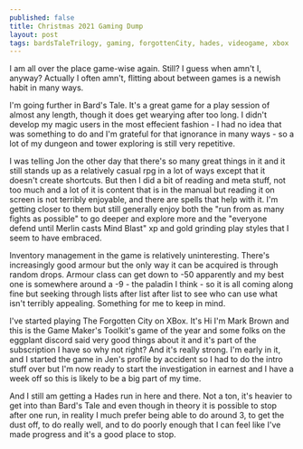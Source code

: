 ```yaml
---
published: false
title: Christmas 2021 Gaming Dump
layout: post
tags: bardsTaleTrilogy, gaming, forgottenCity, hades, videogame, xbox
---
```


I am all over the place game-wise again. Still? I guess when amn't I, anyway? Actually I often amn't, flitting about between games is a newish habit in many ways. 

I'm going further in Bard's Tale. It's a great game for a play session of almost any length, though it does get wearying after too long. I didn't develop my magic users in the most effecient fashion - I had no idea that was something to do and I'm grateful for that ignorance in many ways - so a lot of my dungeon and tower exploring is still very repetitive. 

I was telling Jon the other day that there's so many great things in it and it still stands up as a relatively casual rpg in a lot of ways except that it doesn't create shortcuts. But then I did a bit of reading and meta stuff, not too much and a lot of it is content that is in the manual but reading it on screen is not terribly enjoyable, and there are spells that help with it. I'm getting closer to them but still generally enjoy both the "run from as many fights as possible" to go deeper and explore more and the "everyone defend until Merlin casts Mind Blast" xp and gold grinding play styles that I seem to have embraced.

Inventory management in the game is relatively uninteresting. There's increasingly good armour but the only way it can be acquired is through random drops. Armour class can get down to -50 apparently and my best one is somewhere around a -9 - the paladin I think - so it is all coming along fine but seeking through lists after list after list to see who can use what isn't terribly appealing. Something for me to keep in mind.

I've started playing The Forgotten City on XBox. It's Hi I'm Mark Brown and this is the Game Maker's Toolkit's game of the year and some folks on the eggplant discord said very good things about it and it's part of the subscription I have so why not right? And it's really strong. I'm early in it, and I started the game in Jen's profile by accident so I had to do the intro stuff over but I'm now ready to start the investigation in earnest and I have a week off so this is likely to be a big part of my time.

And I still am getting a Hades run in here and there. Not a ton, it's heavier to get into than Bard's Tale and even though in theory it is possible to stop after one run, in reality I much prefer being able to do around 3, to get the dust off, to do really well, and to do poorly enough that I can feel like I've made progress and it's a good place to stop.